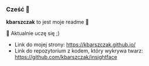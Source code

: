 ### Cześć 👋

**kbarszczak** to jest moje readme 🌱

🔭 Aktualnie uczę się ;)
* Link do mojej strony: https://kbarszczak.github.io/
* Link do repozytorium z kodem, który wykrywa twarz: https://github.com/kbarszczak/insightface
